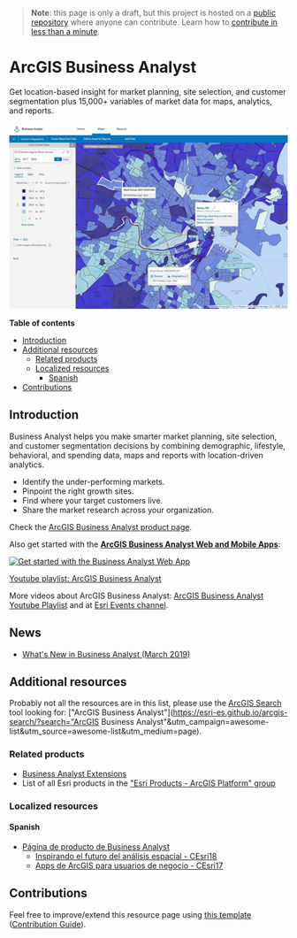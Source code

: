 > **Note**: this page is only a draft, but this project is hosted on a [public repository](https://github.com/hhkaos/awesome-arcgis) where anyone can contribute. Learn how to [contribute in less than a minute](https://github.com/hhkaos/awesome-arcgis/blob/master/CONTRIBUTING.md#contributions).

# ArcGIS Business Analyst

Get location-based insight for market planning, site selection, and customer segmentation plus 15,000+ variables of market data for maps, analytics, and reports.

![ArcGIS Business Analyst Screenshot](../product-thumbnails/arcgis-business-analyst.png)  

<!-- START doctoc generated TOC please keep comment here to allow auto update -->
<!-- DON'T EDIT THIS SECTION, INSTEAD RE-RUN doctoc TO UPDATE -->
**Table of contents**

- [Introduction](#introduction)
- [Additional resources](#additional-resources)
  - [Related products](#related-products)
  - [Localized resources](#localized-resources)
    - [Spanish](#spanish)
- [Contributions](#contributions)

<!-- END doctoc generated TOC please keep comment here to allow auto update -->

## Introduction

Business Analyst helps you make smarter market planning, site selection, and customer segmentation decisions by combining demographic, lifestyle, behavioral, and spending data, maps and reports with location-driven analytics.

* Identify the under-performing markets.
* Pinpoint the right growth sites.
* Find where your target customers live.
* Share the market research across your organization.

Check the [ArcGIS Business Analyst product page](http://www.esri.com/software/businessanalyst).

Also get started with the **[ArcGIS Business Analyst Web and Mobile Apps](https://marketplace.arcgis.com/listing.html?id=ed12fda02a0d4bd08f23dbc879bba00a)**:

[![Get started with the Business Analyst Web App
](https://i.ytimg.com/vi/IkGBtMfg408/hqdefault.jpg)](https://www.youtube.com/watch?v=IkGBtMfg408)

[Youtube playlist: ArcGIS Business Analyst](https://www.youtube.com/watch?list=PLGZUzt4E4O2KQIgWq0fiJdEenmNgvYzOe&v=TJW9i1ds6fk)

More videos about ArcGIS Business Analyst: [ArcGIS Business Analyst Youtube Playlist](https://www.youtube.com/watch?v=IkGBtMfg408&list=PLGZUzt4E4O2KQIgWq0fiJdEenmNgvYzOe) and at [Esri Events channel](https://www.youtube.com/channel/UC_yE3TatdZKAXvt_TzGJ6mw/search?query=%22business+analyst%22).

## News

* [What's New in Business Analyst (March 2019)](https://www.esri.com/arcgis-blog/products/bus-analyst/business/whats-new-in-business-analyst-march-2019/)

## Additional resources

Probably not all the resources are in this list, please use the [ArcGIS Search](https://esri-es.github.io/arcgis-search/) tool looking for: ["ArcGIS Business Analyst"](https://esri-es.github.io/arcgis-search/?search="ArcGIS Business Analyst"&utm_campaign=awesome-list&utm_source=awesome-list&utm_medium=page).

### Related products

* [Business Analyst Extensions](../extensions/business-analyst/README.md)
* List of all Esri products in the ["Esri Products - ArcGIS Platform" group](https://awesome-arcgis.maps.arcgis.com/home/group.html?id=663480a878724c42aef09a523a8d5139&view=list&start=1&num=20#content)

### Localized resources

#### Spanish

* [Página de producto de Business Analyst](https://www.esri.es/producto/business-analyst/)
    * [Inspirando el futuro del análisis espacial - CEsri18](https://www.youtube.com/watch?v=W5k-mVpXQy0)
    * [Apps de ArcGIS para usuarios de negocio - CEsri17](https://www.youtube.com/watch?v=DzQCsaz7cUw)

## Contributions

Feel free to improve/extend this resource page using [this template](https://github.com/hhkaos/awesome-arcgis/blob/master/templates/PRODUCT_PAGE_TEMPLATE.md) ([Contribution Guide](https://github.com/hhkaos/awesome-arcgis/blob/master/CONTRIBUTING.md)).
